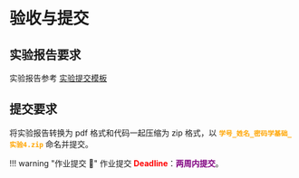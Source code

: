 # 验收与提交

## 实验报告要求

实验报告参考 [实验提交模板](https://gitee.com/hitsz-cslab/cryptography-labs/tree/master/stupkt/lab4)


## 提交要求

将实验报告转换为 pdf 格式和代码一起压缩为 zip 格式，以 <font color=orange>**`学号_姓名_密码学基础_实验4.zip`**</font> 命名并提交。


!!! warning "作业提交 :calendar:"
    作业提交 <font color = red>**Deadline**</font>：<font color = purple>**两周内提交**</font>。
